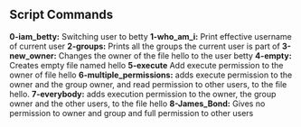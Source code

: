 ## Script Commands 

**0-iam_betty:** Switching user to betty
**1-who_am_i:** Print effective username of current user
**2-groups:** Prints all the groups the current user is part of
**3-new_owner:** Changes the owner of the file hello to the user  betty
**4-empty:** Creates empty file named hello
**5-execute** Add execute permission to the owner of file hello
**6-multiple_permissions:** adds execute permission to the owner and the group owner, and read permission to other users, to the file hello.
**7-everybody:** adds execution permission to the owner, the group owner and the other users, to the file hello
**8-James_Bond:** Gives no permission to owner and group  and full permission to other users 

